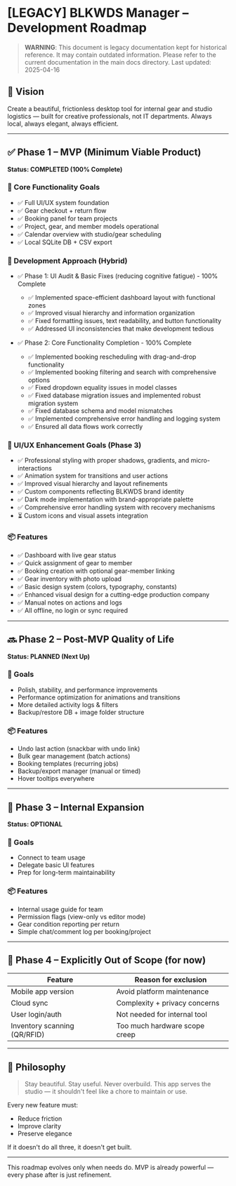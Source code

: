 # [LEGACY] BLKWDS Manager – Development Roadmap

> **WARNING**: This document is legacy documentation kept for historical reference.
> It may contain outdated information. Please refer to the current documentation in the main docs directory.
> Last updated: 2025-04-16


## 🎯 Vision
Create a beautiful, frictionless desktop tool for internal gear and studio logistics — built for creative professionals, not IT departments. Always local, always elegant, always efficient.

---

## ✅ Phase 1 – MVP (Minimum Viable Product)
**Status: COMPLETED (100% Complete)**

### 🎯 Core Functionality Goals
- ✅ Full UI/UX system foundation
- ✅ Gear checkout + return flow
- ✅ Booking panel for team projects
- ✅ Project, gear, and member models operational
- ✅ Calendar overview with studio/gear scheduling
- ✅ Local SQLite DB + CSV export

### 🔧 Development Approach (Hybrid)
- ✅ Phase 1: UI Audit & Basic Fixes (reducing cognitive fatigue) - 100% Complete
  - ✅ Implemented space-efficient dashboard layout with functional zones
  - ✅ Improved visual hierarchy and information organization
  - ✅ Fixed formatting issues, text readability, and button functionality
  - ✅ Addressed UI inconsistencies that make development tedious

- ✅ Phase 2: Core Functionality Completion - 100% Complete
  - ✅ Implemented booking rescheduling with drag-and-drop functionality
  - ✅ Implemented booking filtering and search with comprehensive options
  - ✅ Fixed dropdown equality issues in model classes
  - ✅ Fixed database migration issues and implemented robust migration system
  - ✅ Fixed database schema and model mismatches
  - ✅ Implemented comprehensive error handling and logging system
  - ✅ Ensured all data flows work correctly

### 🌟 UI/UX Enhancement Goals (Phase 3)
- ✅ Professional styling with proper shadows, gradients, and micro-interactions
- ✅ Animation system for transitions and user actions
- ✅ Improved visual hierarchy and layout refinements
- ✅ Custom components reflecting BLKWDS brand identity
- ✅ Dark mode implementation with brand-appropriate palette
- ✅ Comprehensive error handling system with recovery mechanisms
- ⏳ Custom icons and visual assets integration

### 📦 Features
- ✅ Dashboard with live gear status
- ✅ Quick assignment of gear to member
- ✅ Booking creation with optional gear-member linking
- ✅ Gear inventory with photo upload
- ✅ Basic design system (colors, typography, constants)
- ✅ Enhanced visual design for a cutting-edge production company
- ✅ Manual notes on actions and logs
- ✅ All offline, no login or sync required

---

## 🔜 Phase 2 – Post-MVP Quality of Life
**Status: PLANNED (Next Up)**

### 🎯 Goals
- Polish, stability, and performance improvements
- Performance optimization for animations and transitions
- More detailed activity logs & filters
- Backup/restore DB + image folder structure

### 📦 Features
- Undo last action (snackbar with undo link)
- Bulk gear management (batch actions)
- Booking templates (recurring jobs)
- Backup/export manager (manual or timed)
- Hover tooltips everywhere

---

## 🧪 Phase 3 – Internal Expansion
**Status: OPTIONAL**

### 🎯 Goals
- Connect to team usage
- Delegate basic UI features
- Prep for long-term maintainability

### 📦 Features
- Internal usage guide for team
- Permission flags (view-only vs editor mode)
- Gear condition reporting per return
- Simple chat/comment log per booking/project

---

## 🚫 Phase 4 – Explicitly Out of Scope (for now)
| Feature                | Reason for exclusion              |
|------------------------|-----------------------------------|
| Mobile app version     | Avoid platform maintenance         |
| Cloud sync             | Complexity + privacy concerns      |
| User login/auth        | Not needed for internal tool       |
| Inventory scanning (QR/RFID) | Too much hardware scope creep |

---

## 🧩 Philosophy
> Stay beautiful. Stay useful. Never overbuild.
This app serves the studio — it shouldn't feel like a chore to maintain or use.

Every new feature must:
- Reduce friction
- Improve clarity
- Preserve elegance

If it doesn't do all three, it doesn't get built.

---

This roadmap evolves only when needs do. MVP is already powerful — every phase after is just refinement.
